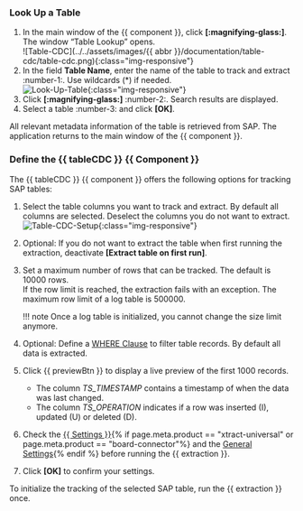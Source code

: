 
### Look Up a Table

1. In the main window of the {{ component }}, click **[:magnifying-glass:]**. The window “Table Lookup” opens.<br>
![Table-CDC](../../assets/images/{{ abbr }}/documentation/table-cdc/table-cdc.png){:class="img-responsive"}
2. In the field **Table Name**, enter the name of the table to track and extract :number-1:. Use wildcards (*) if needed.<br>
![Look-Up-Table](../../assets/images/documentation/components/table/table_look-up.png){:class="img-responsive"}
3. Click **[:magnifying-glass:]** :number-2:. Search results are displayed.
4. Select a table :number-3: and click **[OK]**. <br>

All relevant metadata information of the table is retrieved from SAP.
The application returns to the main window of the {{ component }}.


### Define the {{ tableCDC }} {{ Component }}

The {{ tableCDC }} {{ component }} offers the following options for tracking SAP tables:

1. Select the table columns you want to track and extract. By default all columns are selected. 
Deselect the columns you do not want to extract.<br> 
![Table-CDC-Setup](../../assets/images/documentation/components/table-cdc/table-cdc-kna1.png){:class="img-responsive"}
2. Optional: If you do not want to extract the table when first running the extraction, deactivate **[Extract table on first run]**.
3. Set a maximum number of rows that can be tracked. The default is 10000 rows.<br>
If the row limit is reached, the extraction fails with an exception. The maximum row limit of a log table is 500000.

	!!! note
		Once a log table is initialized, you cannot change the size limit anymore.
		
4. Optional: Define a [WHERE Clause](where-clause.md) to filter table records. By default all data is extracted.
5. Click {{ previewBtn }} to display a live preview of the first 1000 records.<br>
	- The column *TS_TIMESTAMP* contains a timestamp of when the data was last changed. 
	- The column *TS_OPERATION* indicates if a row was inserted (I), updated (U) or deleted (D).<br>
6. Check the [{{ Settings }}](settings.md){% if page.meta.product == "xtract-universal" or page.meta.product == "board-connector"%} and the [General Settings](general-settings.md){% endif %} before running the {{ extraction }}.
7. Click **[OK]** to confirm your settings.

To initialize the tracking of the selected SAP table, run the {{ extraction }} once. 
